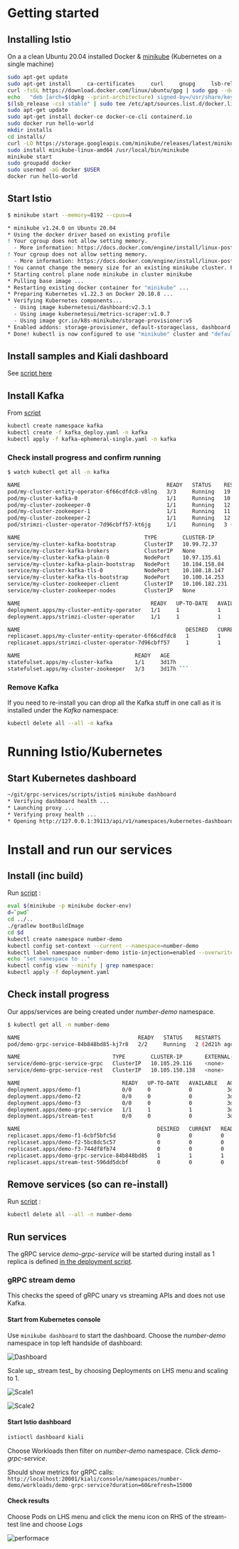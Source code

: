 # Getting started

## Installing Istio

On a a clean Ubuntu 20.04 installed Docker & [minikube](https://minikube.sigs.k8s.io/docs/) (Kubernetes on a single machine)

``` bash
sudo apt-get update
sudo apt-get install     ca-certificates     curl     gnupg     lsb-release
curl -fsSL https://download.docker.com/linux/ubuntu/gpg | sudo gpg --dearmor -o /usr/share/keyrings/docker-archive-keyring.gpg
echo   "deb [arch=$(dpkg --print-architecture) signed-by=/usr/share/keyrings/docker-archive-keyring.gpg] https://download.docker.com/linux/ubuntu \
$(lsb_release -cs) stable" | sudo tee /etc/apt/sources.list.d/docker.list > /dev/null
sudo apt-get update
sudo apt-get install docker-ce docker-ce-cli containerd.io
sudo docker run hello-world
mkdir installs
cd installs/
curl -LO https://storage.googleapis.com/minikube/releases/latest/minikube-linux-amd64
sudo install minikube-linux-amd64 /usr/local/bin/minikube
minikube start
sudo groupadd docker
sudo usermod -aG docker $USER
docker run hello-world
```
## Start Istio

``` bash
$ minikube start --memory=8192 --cpus=4

* minikube v1.24.0 on Ubuntu 20.04
* Using the docker driver based on existing profile
! Your cgroup does not allow setting memory.
  - More information: https://docs.docker.com/engine/install/linux-postinstall/#your-kernel-does-not-support-cgroup-swap-limit-capabilities
! Your cgroup does not allow setting memory.
  - More information: https://docs.docker.com/engine/install/linux-postinstall/#your-kernel-does-not-support-cgroup-swap-limit-capabilities
! You cannot change the memory size for an existing minikube cluster. Please first delete the cluster.
* Starting control plane node minikube in cluster minikube
* Pulling base image ...
* Restarting existing docker container for "minikube" ...
* Preparing Kubernetes v1.22.3 on Docker 20.10.8 ...
* Verifying Kubernetes components...
  - Using image kubernetesui/dashboard:v2.3.1
  - Using image kubernetesui/metrics-scraper:v1.0.7
  - Using image gcr.io/k8s-minikube/storage-provisioner:v5
* Enabled addons: storage-provisioner, default-storageclass, dashboard
* Done! kubectl is now configured to use "minikube" cluster and "default" namespace by default 
```

## Install samples and Kiali dashboard

See [script here](scripts/istio/install_dash.sh)

## Install Kafka

From [script](scripts/k8s/kafka.sh)

``` bash
kubectl create namespace kafka
kubectl create -f kafka_deploy.yaml -n kafka
kubectl apply -f kafka-ephemeral-single.yaml -n kafka 
```

### Check install progress and confirm running

``` bash
$ watch kubectl get all -n kafka 

NAME                                              READY   STATUS    RESTARTS         AGE
pod/my-cluster-entity-operator-6f66cdfdc8-v8lng   3/3     Running   19 (2m21s ago)   3d17h
pod/my-cluster-kafka-0                            1/1     Running   10 (3m41s ago)   3d17h
pod/my-cluster-zookeeper-0                        1/1     Running   12 (5m38s ago)   3d17h
pod/my-cluster-zookeeper-1                        1/1     Running   11 (5m54s ago)   3d17h
pod/my-cluster-zookeeper-2                        1/1     Running   12 (5m15s ago)   3d17h
pod/strimzi-cluster-operator-7d96cbff57-kt6jg     1/1     Running   3 (7m44s ago)    3d17h

NAME                                       TYPE        CLUSTER-IP       EXTERNAL-IP   PORT(S)                      AGE
service/my-cluster-kafka-bootstrap         ClusterIP   10.99.72.37      <none>        9091/TCP                     3d17h
service/my-cluster-kafka-brokers           ClusterIP   None             <none>        9090/TCP,9091/TCP            3d17h
service/my-cluster-kafka-plain-0           NodePort    10.97.135.61     <none>        9092:32203/TCP               3d17h
service/my-cluster-kafka-plain-bootstrap   NodePort    10.104.158.84    <none>        9092:31586/TCP               3d17h
service/my-cluster-kafka-tls-0             NodePort    10.108.18.147    <none>        9093:30420/TCP               3d17h
service/my-cluster-kafka-tls-bootstrap     NodePort    10.100.14.253    <none>        9093:30770/TCP               3d17h
service/my-cluster-zookeeper-client        ClusterIP   10.106.182.231   <none>        2181/TCP                     3d17h
service/my-cluster-zookeeper-nodes         ClusterIP   None             <none>        2181/TCP,2888/TCP,3888/TCP   3d17h

NAME                                         READY   UP-TO-DATE   AVAILABLE   AGE
deployment.apps/my-cluster-entity-operator   1/1     1            1           3d17h
deployment.apps/strimzi-cluster-operator     1/1     1            1           3d17h

NAME                                                    DESIRED   CURRENT   READY   AGE
replicaset.apps/my-cluster-entity-operator-6f66cdfdc8   1         1         1       3d17h
replicaset.apps/strimzi-cluster-operator-7d96cbff57     1         1         1       3d17h

NAME                                    READY   AGE
statefulset.apps/my-cluster-kafka       1/1     3d17h
statefulset.apps/my-cluster-zookeeper   3/3     3d17h ```
```

### Remove Kafka

If you need to re-install you can drop all the Kafka stuff in one call as it is installed under the _Kafka_ namespace:

``` bash
kubectl delete all --all -n kafka
```

# Running Istio/Kubernetes

## Start Kubernetes dashboard

``` bash
~/git/grpc-services/scripts/istio$ minikube dashboard
* Verifying dashboard health ...
* Launching proxy ...
* Verifying proxy health ...
* Opening http://127.0.0.1:39113/api/v1/namespaces/kubernetes-dashboard/services/http:kubernetes-dashboard:/proxy/ in your default browser...

```

# Install and run our services

## Install (inc build)

Run [script](scripts/k8s/deploy.sh) :

``` bash
eval $(minikube -p minikube docker-env)
d=`pwd`
cd ../..
./gradlew bootBuildImage
cd $d
kubectl create namespace number-demo
kubectl config set-context --current --namespace=number-demo
kubectl label namespace number-demo istio-injection=enabled --overwrite
echo "set namespace to .."
kubectl config view --minify | grep namespace:
kubectl apply -f deployment.yaml 
```

## Check install progress

Our apps/services are being created under _number-demo_ namespace.

``` bash
$ kubectl get all -n number-demo

NAME                                     READY   STATUS    RESTARTS        AGE
pod/demo-grpc-service-84b848bd85-kj7r8   2/2     Running   2 (2d21h ago)   2d22h

NAME                             TYPE        CLUSTER-IP       EXTERNAL-IP   PORT(S)     AGE
service/demo-grpc-service-grpc   ClusterIP   10.105.29.116    <none>        50051/TCP   3d
service/demo-grpc-service-rest   ClusterIP   10.105.150.138   <none>        8080/TCP    3d

NAME                                READY   UP-TO-DATE   AVAILABLE   AGE
deployment.apps/demo-f1             0/0     0            0           3d
deployment.apps/demo-f2             0/0     0            0           3d
deployment.apps/demo-f3             0/0     0            0           3d
deployment.apps/demo-grpc-service   1/1     1            1           3d
deployment.apps/stream-test         0/0     0            0           3d

NAME                                           DESIRED   CURRENT   READY   AGE
replicaset.apps/demo-f1-6cbf5bfc5d             0         0         0       3d
replicaset.apps/demo-f2-5bc8dc5c57             0         0         0       3d
replicaset.apps/demo-f3-744df8fb74             0         0         0       3d
replicaset.apps/demo-grpc-service-84b848bd85   1         1         1       3d
replicaset.apps/stream-test-596dd5dcbf         0         0         0       3d

```

## Remove services (so can re-install)

Run [script](scripts/k8s/remove.sh) :

``` bash
kubectl delete all --all -n number-demo
```

## Run services

The gRPC service _demo-grpc-service_ will be started during install as 1 replica is defined [in the deployment script](https://github.com/johnbarry/grpc-services/blob/44aa59c380de5480aa4834b3801f86c4a790fd96/scripts/k8s/deployment.yaml#L11).

### gRPC stream demo

This checks the speed of gRPC unary vs streaming APIs and does not use Kafka.  

#### Start from Kubernetes console

Use `minikube dashboard` to start the dashboard.  Choose the _number-demo_ namespace in top left handside of dashboard:

![Dashboard](images/k8s_dash.png)

Scale up_ stream test_ by choosing Deployments on LHS menu and scaling to 1.

![Scale1](images/scale-stream-test.png)

![Scale2](images/stream-test-scale-1.png)

#### Start Istio dashboard

``` bash
istioctl dashboard kiali 
```

Choose Workloads then filter on _number-demo_ namespace. Click _demo-grpc-service_.

Should show metrics for gRPC calls: `http://localhost:20001/kiali/console/namespaces/number-demo/workloads/demo-grpc-service?duration=60&refresh=15000`




#### Check results

Choose Pods on LHS menu and click the menu icon on RHS of the stream-test line and choose _Logs_

![performace](images/Performance.png)
